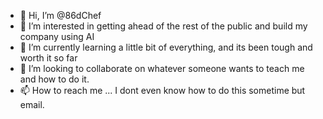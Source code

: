 - 👋 Hi, I’m @86dChef
- 👀 I’m interested in getting ahead of the rest of the public and build my company using AI
- 🌱 I’m currently learning a little bit of everything, and its been tough and worth it so far
- 💞️ I’m looking to collaborate on whatever someone wants to teach me and how to do it.
- 📫 How to reach me ... I dont even know how to do this sometime but email.

<!---
86dChef/86dChef is a ✨ special ✨ repository because its `README.md` (this file) appears on your GitHub profile.
You can click the Preview link to take a look at your changes.
--->
